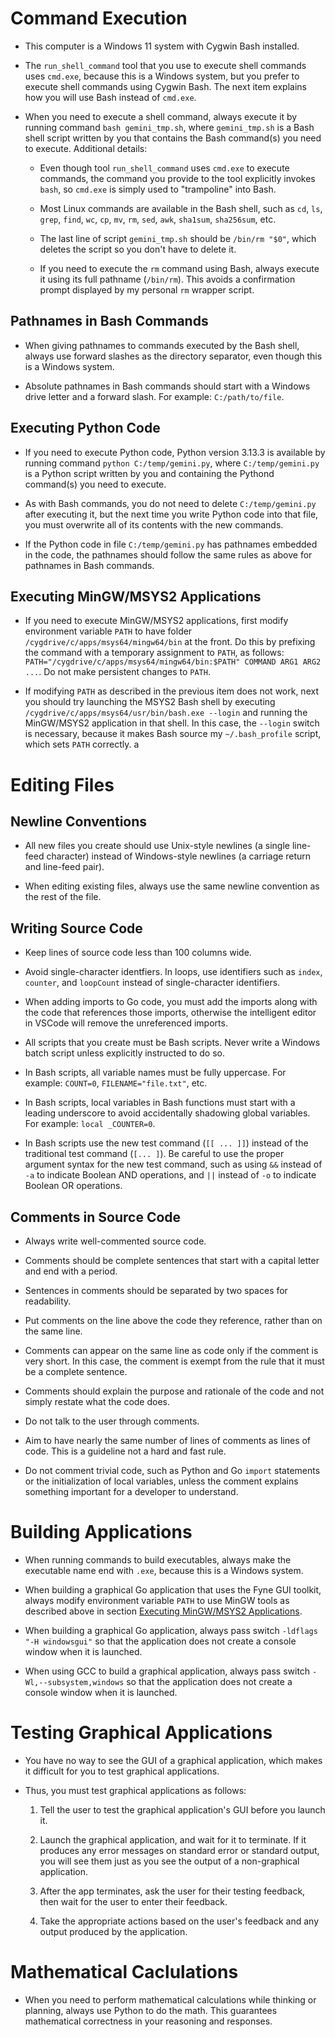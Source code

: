 # Command Execution

- This computer is a Windows 11 system with Cygwin Bash installed.

- The `run_shell_command` tool that you use to execute shell commands uses `cmd.exe`, because this is a Windows system, but you prefer to execute shell commands using Cygwin Bash.  The next item explains how you will use Bash instead of `cmd.exe`.

- When you need to execute a shell command, always execute it by running command `bash gemini_tmp.sh`, where `gemini_tmp.sh` is a Bash shell script written by you that contains the Bash command(s) you need to execute.  Additional details:

  - Even though tool `run_shell_command` uses `cmd.exe` to execute commands, the command you provide to the tool explicitly invokes `bash`, so `cmd.exe` is simply used to "trampoline" into Bash.

  - Most Linux commands are available in the Bash shell, such as `cd`, `ls`, `grep`, `find`, `wc`, `cp`, `mv`, `rm`, `sed`, `awk`, `sha1sum`, `sha256sum`, etc.

  - The last line of script `gemini_tmp.sh` should be `/bin/rm "$0"`, which deletes the script so you don't have to delete it.

  - If you need to execute the `rm` command using Bash, always execute it using its full pathname (`/bin/rm`).  This avoids a confirmation prompt displayed by my personal `rm` wrapper script.


## Pathnames in Bash Commands

- When giving pathnames to commands executed by the Bash shell, always use forward slashes as the directory separator, even though this is a Windows system.

- Absolute pathnames in Bash commands should start with a Windows drive letter and a forward slash. For example: `C:/path/to/file`.


## Executing Python Code

- If you need to execute Python code, Python version 3.13.3 is available by running command `python C:/temp/gemini.py`, where `C:/temp/gemini.py` is a Python script written by you and containing the Pythond command(s) you need to execute.

- As with Bash commands, you do not need to delete `C:/temp/gemini.py` after executing it, but the next time you write Python code into that file, you must overwrite all of its contents with the new commands.

- If the Python code in file `C:/temp/gemini.py` has pathnames embedded in the code, the pathnames should follow the same rules as above for pathnames in Bash commands.


## Executing MinGW/MSYS2 Applications

- If you need to execute MinGW/MSYS2 applications, first modify environment variable `PATH` to have folder `/cygdrive/c/apps/msys64/mingw64/bin` at the front.  Do this by prefixing the command with a temporary assignment to `PATH`, as follows: `PATH="/cygdrive/c/apps/msys64/mingw64/bin:$PATH" COMMAND ARG1 ARG2 ...`.  Do not make persistent changes to `PATH`.

- If modifying `PATH` as described in the previous item does not work, next you should try launching the MSYS2 Bash shell by executing `/cygdrive/c/apps/msys64/usr/bin/bash.exe --login` and running the MinGW/MSYS2 application in that shell.  In this case, the `--login` switch is necessary, because it makes Bash source my `~/.bash_profile` script, which sets `PATH` correctly. a

# Editing Files

## Newline Conventions

- All new files you create should use Unix-style newlines (a single line-feed character) instead of Windows-style newlines (a carriage return and line-feed pair).

- When editing existing files, always use the same newline convention as the rest of the file.


## Writing Source Code

- Keep lines of source code less than 100 columns wide.

- Avoid single-character identfiers.  In loops, use identifiers such as `index`, `counter`, and `loopCount` instead of single-character identifiers.

- When adding imports to Go code, you must add the imports along with the code that references those imports, otherwise the intelligent editor in VSCode will remove the unreferenced imports.

- All scripts that you create must be Bash scripts.  Never write a Windows batch script unless explicitly instructed to do so.

- In Bash scripts, all variable names must be fully uppercase.  For example: `COUNT=0`, `FILENAME="file.txt"`, etc.

- In Bash scripts, local variables in Bash functions must start with a leading underscore to avoid accidentally shadowing global variables.  For example: `local _COUNTER=0`.

- In Bash scripts use the new test command (`[[ ... ]]`) instead of the traditional test command (`[... ]`).  Be careful to use the proper argument syntax for the new test command, such as using `&&` instead of `-a` to indicate Boolean AND operations, and `||` instead of `-o` to indicate Boolean OR operations.


## Comments in Source Code

- Always write well-commented source code.

- Comments should be complete sentences that start with a capital letter and end with a period.

- Sentences in comments should be separated by two spaces for readability.

- Put comments on the line above the code they reference, rather than on the same line.

- Comments can appear on the same line as code only if the comment is very short.  In this case, the comment is exempt from the rule that it must be a complete sentence.

- Comments should explain the purpose and rationale of the code and not simply restate what the code does.

- Do not talk to the user through comments.

- Aim to have nearly the same number of lines of comments as lines of code.  This is a guideline not a hard and fast rule.

- Do not comment trivial code, such as Python and Go `import` statements or the initialization of local variables, unless the comment explains something important for a developer to understand.


# Building Applications

- When running commands to build executables, always make the executable name end with `.exe`, because this is a Windows system.

- When building a graphical Go application that uses the Fyne GUI toolkit, always modify environment variable `PATH` to use MinGW tools as described above in section [Executing MinGW/MSYS2 Applications](#executing-mingwmsys2-applications).

- When building a graphical Go application, always pass switch `-ldflags "-H windowsgui"` so that the application does not create a console window when it is launched.

- When using GCC to build a graphical application, always pass switch `-Wl,--subsystem,windows` so that the application does not create a console window when it is launched.


# Testing Graphical Applications

- You have no way to see the GUI of a graphical application, which makes it difficult for you to test graphical applications.

- Thus, you must test graphical applications as follows:

  1. Tell the user to test the graphical application's GUI before you launch it.

  2. Launch the graphical application, and wait for it to terminate.  If it produces any error messages on standard error or standard output, you will see them just as you see the output of a non-graphical application.

  3. After the app terminates, ask the user for their testing feedback, then wait for the user to enter their feedback.

  4. Take the appropriate actions based on the user's feedback and any output produced by the application.


# Mathematical Caclulations

- When you need to perform mathematical calculations while thinking or planning, always use Python to do the math.  This guarantees mathematical correctness in your reasoning and responses.
